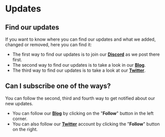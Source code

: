 # Updates

## Find our updates

If you want to know where you can find our updates and what we added, changed or removed, here you can find it:

* The first way to find our updates is to join our [**Discord**](https://discord.gg/TTndSaf) as we post there first.
* The second way to find our updates is to take a look in our [**Blog**](https://medium.com/lunarbot).
* The third way to find our updates is to take a look at our [**Twitter**](https://twitter.com/botlunar).

## Can I subscribe one of the ways?

You can follow the second, third and fourth way to get notified about our new updates.

* You can follow our [**Blog**](https://medium.com/lunarbot) by clicking on the "**Follow**" button in the left corner.
* You can also follow our [**Twitter**](https://twitter.com/botlunar) account by clicking the "**Follow**" button on the right.
